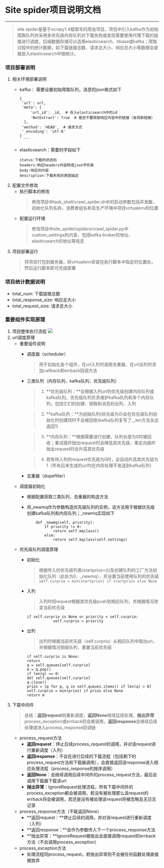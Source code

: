 # Site spider项目说明文档

---
> site spider是基于scrapy1.4框架写的爬虫项目，项目中引入kafka作为初始爬取队列并采用多优先级内存队列对下载失败或发现需要使用代理下载的链接进行调度，后端数据存储可以选用elasticsearch、hbase或kafka；爬取过程中的统计数据，如下载链接总数、请求总大小、响应总大小等数据会直接放入elasticsearch中做统计。

### 项目部署说明

1. 相关环境部署说明
	* kafka： 需要设置初始爬取队列，消息的json格式如下
	
		``` 
		{
		 'url': url, 
		 'meta': {
		     'url_id': _id,  # 存入elasticsearch中的id
		     'NotExtract': True  # 是否不要获取响应内容中的链接（发现新链接）
		  }, 
		 'method': 'HEAD',  # 请求方式
		 '_encoding': 'utf-8'
		}
		  ```
	* elasticsearch：需要的字段如下
	
		```
		status:下载的状态码
		headers:响应headers内容转成json字符串
		body:响应的内容
		description:下载失败的原因描述
		```
2. 配置文件修改
	* 执行脚本的修改
		> 修改项目中task_shell/crawl_spider.sh中的启动参数包括并发数，初始化队列名称，消费者组名称及生产环境中项目virtualenv的位置
	* 配置运行环境
		> 修改项目中site_spider/spiders/crawl_spider.py中custom_settings的内容，包括kafka broker的地址、elasticsearch的地址等信息
3. 项目部署运行
	> 将项目打包到服务器，将virtualenv安装在执行脚本中指定的位置处，然后运行脚本即可完成部署

### 项目统计数据说明
* total_num: 下载链接总数
* total_response_size: 响应总大小
* total_request_size: 请求总大小

### 重要组件实现原理
1. 项目整体执行流程
	![](./resources/scrapy_architecture.png)
2. url调度原理
	* 重要组件说明
		* 调度器（scheduler）
			> 用于初始化各个组件，在url入列时调用去重器，在url出列时添加callback和errback回调方法
		* 三类队列（内存队列、kafka队列、优先级队列）
			> 1. **优先级队列：**会根据入列url的优先级创建内存队列或kafka队列，优先级队列负责维护kafka队列和多个内存队列，包括它们的创建、销毁和消息的出列、入列
			
			> 2. **kafka队列：**为初始队列(优先级为0)会在优先级队列初始化时创建同时不会被回收(kafka队列复写了__len方法永远返回1)
			
			> 3. **内存队列：**根据需要进行创建，队列长度为0时被回收；重试插件抛出request时会降低其优先级，重定向插件抛出request时会升高其优先级
			
			> 4. 若有待入列的request优先级为0时，会自动升高其优先级为1（所有后来生成的url均在内存处理不发送到kafka队列）
		* 去重器（dupefilter）
	* 调度器初始化
		* 根据配置获取三类队列、去重器的构造方法
		* 将_newmq作为参数构造优先级队列的实例，该方法用于根据优先级创建kafka队列和内存队列；_newmq实现如下
		
			```
			    def _newmq(self, priority):
        			if priority != 0:
            			return self.mqclass()
        			else:
            			return self.kqclass(self.settings)
			```
	* 优先级队列调度原理
		* 初始化
			> 根据传入的优先级列表(startprios=())及创建队列的工厂方法初始化队列（此处为0，_newmq），并设置当前使用队列的优先级
			```self.curprio = min(startprios) if startprios else None```
		* 入列
			> 入列时将request根据其优先级push到相应队列，并根据情况改变当前优先级
			``` 
			if self.curprio is None or priority < self.curprio:
            			self.curprio = priority
			```
			
		* 出列
			> 出列时根据当前优先级（self.curprio）从相应队列中取出url，并根据情况销毁队列、重置当前优先级
			```
			if self.curprio is None:
			return
			q = self.queues[self.curprio]
			m = q.pop()
			if len(q) == 0:
			del self.queues[self.curprio]
			q.close()
			prios = [p for p, q in self.queues.items() if len(q) > 0]
			self.curprio = min(prios) if prios else None
			return m
			```
3. 下载中间件
	> 总结：**返回request**则重新调度，**返回None**继续后续处理，**抛出异常**process_exception或errback将会被调用，**返回response**会继续后续处理或进入process_response回调链
	* process_request方法
		* **返回request**：停止后续process_request的调用，并对该request进行重新调度（入列）
		* **返回response**：不会在进行后续的下载流程（包括剩下的process_request方法和下载器调用），会直接返回该response进入相应处理流程（process_response的按序调用）
		* **返回None**：会继续调用后续中间件的process_request方法，最后会调用下载器下载该url
		* **抛出异常**：IgnoreRequest处理流程，所有下载中间件的process_exception都会被调用，若没有被处理那么该request的errback将会被调用，若还是没有被处理该request将被忽略且无日志记录
	* process_response方法（不能返回None）
		* **返回request：**停止后续的调用，并对该request进行重新调度（入列）
		* **返回response：**会作为参数传入下一个process_response方法
		* **抛出异常：**IgnoreRequest被抛出会直接调用request的errback方法（不会调用process_exception）
	* process_exception方法
		* 处理流程同process_request，若抛出异常则不会被任何函数处理直接被放弃
